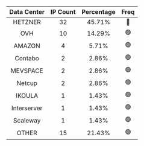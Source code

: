 | Data Center | IP Count | Percentage | Freq |
|:------------:|:--------:|:-----------:|:-----:|
| HETZNER | 32 | 45.71% | 🔴 |
| OVH | 10 | 14.29% | 🟢 |
| AMAZON | 4 | 5.71% | 🟢 |
| Contabo | 2 | 2.86% | 🟢 |
| MEVSPACE | 2 | 2.86% | 🟢 |
| Netcup | 2 | 2.86% | 🟢 |
| IKOULA | 1 | 1.43% | 🟢 |
| Interserver | 1 | 1.43% | 🟢 |
| Scaleway | 1 | 1.43% | 🟢 |
| OTHER | 15 | 21.43% | 🟢 |